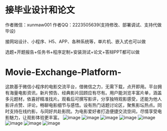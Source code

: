 # 接毕业设计和论文
作者微信：xunmaw001  作者QQ：2223505639(支持修改、部署调试、支持代做毕设)

接网站设计、小程序、H5、APP、各种系统等，单片机、嵌入式也可以做

选题+开题报告+任务书+程序定制+安装测试+论文+答辩PPT都可以做
# Movie-Exchange-Platform-
这款基于微信小程序的电影交流平台，借微信之力，无需下载，点开即用。平台拥有海量电影资讯，新片预告、经典影片回顾应有尽有。用户能浏览丰富片单，涵盖多元题材，依喜好精准找片。观看后可撰写影评，分享独特观影感受，还能为他人影评点赞、评论，畅聊电影细节与感悟。设有热门话题讨论区，聚焦影坛热点。同时支持在线约影，与同好共赴影院。为电影爱好者打造便捷交流空间，尽情享受电影魅力，让观影体验更丰富。 
![image](https://github.com/user-attachments/assets/83192f6a-3c1a-4ffc-a13e-4374a845bdea)
![image](https://github.com/user-attachments/assets/9a2f9170-f2cd-49fa-9a88-937a30c5c10f)
![image](https://github.com/user-attachments/assets/5b28c88e-9775-47c9-a6d8-5b7b127035ba)
![image](https://github.com/user-attachments/assets/1f04e913-6885-4544-9f47-26080ea8d892)
![image](https://github.com/user-attachments/assets/681186f4-7010-4651-bcc9-d70c46ff49f4)
![image](https://github.com/user-attachments/assets/05d46973-5cba-4180-ae8b-044cdcfc1546)
![image](https://github.com/user-attachments/assets/6bb4fad9-965b-4ce8-98c7-0fd945104527)
![image](https://github.com/user-attachments/assets/5f87cefa-2370-4458-b638-e6fc3a19f485)
